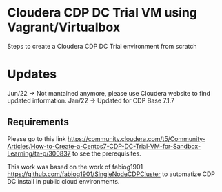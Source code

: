 # Cloudera CDP DC Trial VM using Vagrant/Virtualbox
Steps to create a Cloudera CDP DC Trial environment from scratch

# Updates
Jun/22 -> Not mantained anymore, please use Cloudera website to find updated information.
Jan/22 -> Updated for CDP Base 7.1.7

## Requirements

Please go to this link https://community.cloudera.com/t5/Community-Articles/How-to-Create-a-Centos7-CDP-DC-Trial-VM-for-Sandbox-Learning/ta-p/300837 to see the prerequisites.

This work was based on the work of fabiog1901 https://github.com/fabiog1901/SingleNodeCDPCluster to automatize CDP DC install in public cloud environments.
